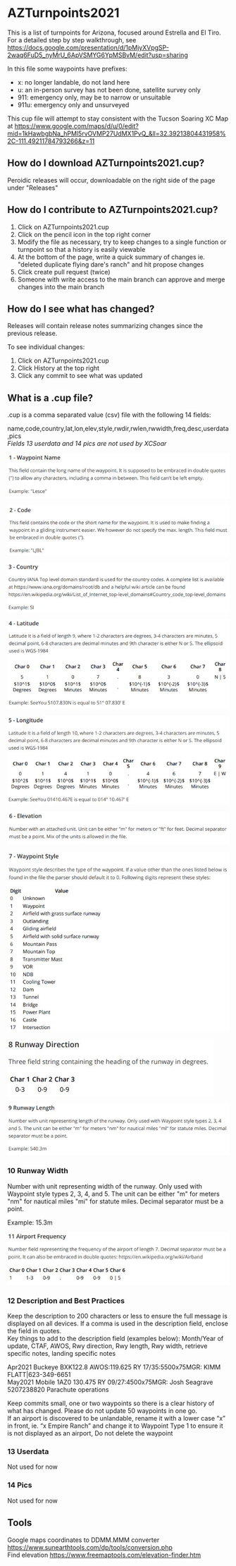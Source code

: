 # AZTurnpoints2021
This is a list of turnpoints for Arizona, focused around Estrella and El Tiro.  
For a detailed step by step walkthrough, see  
https://docs.google.com/presentation/d/1pMjyXVpgSP-2waq6FuD5_nyMrU_6ApVSMYG6YpMSBvM/edit?usp=sharing  

In this file some waypoints have prefixes:  
* x: no longer landable, do not land here
* u: an in-person survey has not been done, satellite survey only
* 911: emergency only, may be to narrow or unsuitable
* 911u: emergency only and unsurveyed
  
This cup file will attempt to stay consistent with the Tucson Soaring XC Map at https://www.google.com/maps/d/u/0/edit?mid=1kHawbgbNa_hPMl5rvOVMP27UdMX1PvQ_&ll=32.39213804431958%2C-111.49211784793266&z=11

## How do I download AZTurnpoints2021.cup?
Peroidic releases will occur, downloadable on the right side of the page under "Releases"


## How do I contribute to AZTurnpoints2021.cup?
1) Click on AZTurnpoints2021.cup
2) Click on the pencil icon in the top right corner
3) Modify the file as necessary, try to keep changes to a single function or turnpoint so that a history is easily viewable
4) At the bottom of the page, write a quick summary of changes ie. "deleted duplicate flying dare's ranch" and hit propose changes
5) Click create pull request (twice)
6) Someone with write access to the main branch can approve and merge changes into the main branch



## How do I see what has changed?
Releases will contain release notes summarizing changes since the previous release.  
  
To see individual changes:  
1) Click on AZTurnpoints2021.cup
2) Click History at the top right
3) Click any commit to see what was updated


## What is a .cup file?
.cup is a comma separated value (csv) file with the following 14 fields:

name,code,country,lat,lon,elev,style,rwdir,rwlen,rwwidth,freq,desc,userdata,pics  
*Fields 13 userdata and 14 pics are not used by XCSoar*

![](images/1-.JPG)  

![](images/2-.JPG)  

![](images/3-.JPG)  

![](images/4-.JPG)  

![](images/5-.JPG)   

![](images/6-.JPG)  

![](images/7-.JPG)  

![](images/8-.JPG)  

![](images/9-.JPG)  
  
### 10 Runway Width
Number with unit representing width of the runway. Only used with Waypoint style types 2, 3, 4, and 5. The unit can be either "m" for meters "nm" for nautical miles "mi" for statute miles. Decimal separator must be a point.
  
Example: 15.3m
  
![](images/10-.JPG)  


### 12 Description and Best Practices
Keep the description to 200 characters or less to ensure the full message is displayed on all devices. If a comma is used in the description field, enclose the field in quotes.   
Key things to add to the description field (examples below): Month/Year of update, CTAF, AWOS, Rwy direction, Rwy length, Rwy width, retrieve specific notes, landing specific notes  

Apr2021 Buckeye BXK122.8 AWOS:119.625 RY 17/35:5500x75MGR: KIMM FLATT|623-349-6651  
May2021 Mobile 1AZ0 130.475 RY 09/27:4500x75MGR: Josh Seagrave 5207238820 Parachute operations

Keep commits small, one or two waypoints so there is a clear history of what has changed. Please do not update 50 waypoints in one go.  
If an airport is discovered to be unlandable, rename it with a lower case “x” in front, ie. “x Empire Ranch” and change it to Waypoint Type 1 to ensure it is not displayed as an airport, Do not delete the waypoint

### 13 Userdata
Not used for now

### 14 Pics
Not used for now

## Tools
Google maps coordinates to DDMM.MMM converter https://www.sunearthtools.com/dp/tools/conversion.php  
Find elevation https://www.freemaptools.com/elevation-finder.htm
